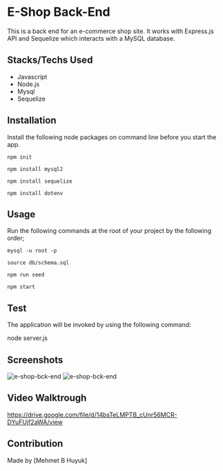 # E-Shop Back-End

This is a back end for an e-commerce shop site. It works with Express.js API and Sequelize which interacts with a MySQL database.


 ## Stacks/Techs Used
* Javascript
* Node.js
* Mysql
* Sequelize


## Installation

Install the following node packages on command line before you start the app.
  
`npm init`

`npm install mysql2`

`npm install sequelize`

`npm install dotenv`
  
## Usage   
  
Run the following commands at the root of your project by the following order;

`mysql -u root -p`

`source db/schema.sql`

`npm run seed`
  
`npm start`

## Test
The application will be invoked by using the following command:

node server.js

## Screenshots
![e-shop-bck-end](https://glgberat.github.io/e-shop-bck-end/screenshot1.png)
![e-shop-bck-end](https://glgberat.github.io/e-shop-bck-end/screenshot2.png)

## Video Walktrough

https://drive.google.com/file/d/14bsTeLMPTB_cUnr56MCR-DYuFUjf2aWA/view

## Contribution
Made by [Mehmet B Huyuk]
